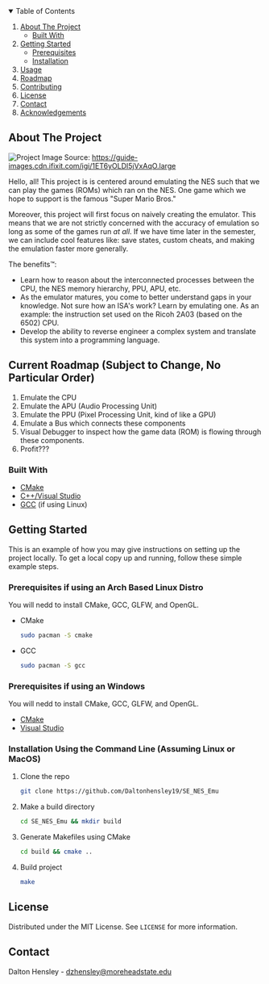 <!-- TABLE OF CONTENTS -->
<details open="open">
  <summary>Table of Contents</summary>
  <ol>
    <li>
      <a href="#about-the-project">About The Project</a>
      <ul>
        <li><a href="#built-with">Built With</a></li>
      </ul>
    </li>
    <li>
      <a href="#getting-started">Getting Started</a>
      <ul>
        <li><a href="#prerequisites">Prerequisites</a></li>
        <li><a href="#installation">Installation</a></li>
      </ul>
    </li>
    <li><a href="#usage">Usage</a></li>
    <li><a href="#roadmap">Roadmap</a></li>
    <li><a href="#contributing">Contributing</a></li>
    <li><a href="#license">License</a></li>
    <li><a href="#contact">Contact</a></li>
    <li><a href="#acknowledgements">Acknowledgements</a></li>
  </ol>
</details>




## About The Project

![Project](https://guide-images.cdn.ifixit.com/igi/1ET6yOLDI5jVxAqO.large) 
Image Source: https://guide-images.cdn.ifixit.com/igi/1ET6yOLDI5jVxAqO.large


Hello, all! This project is is centered around emulating the NES such that we can play the games (ROMs) which ran on the NES. One game which we hope to support is the famous "Super Mario Bros." 

Moreover, this project will first focus on naively creating the emulator. This means that we are not strictly concerned with the accuracy of emulation so long as some of the games run *at all*. If we have time later in the semester, we can include cool features like: save states, custom cheats, and making the emulation faster more generally. 

The benefits™:
* Learn how to reason about the interconnected processes between the CPU, the NES memory hierarchy, PPU, APU, etc.
* As the emulator matures, you come to better understand gaps in your knowledge. Not sure how an ISA's work? Learn by emulating one. As an example: the instruction set used on the Ricoh 2A03 (based on the 6502) CPU. 
* Develop the ability to reverse engineer a complex system and translate this system into a programming language. 

## Current Roadmap (Subject to Change, No Particular Order)
  1. Emulate the CPU
  2. Emulate the APU (Audio Processing Unit)
  3. Emulate the PPU (Pixel Processing Unit, kind of like a GPU)
  4. Emulate a Bus which connects these components 
  5. Visual Debugger to inspect how the game data (ROM) is flowing through these components. 
  6. Profit???
  



### Built With

* [CMake](https://cmake.org/download/)
* [C++/Visual Studio](https://support.microsoft.com/en-us/topic/the-latest-supported-visual-c-downloads-2647da03-1eea-4433-9aff-95f26a218cc0)
* [GCC](https://gcc.gnu.org/install/download.html) (if using Linux)




## Getting Started

This is an example of how you may give instructions on setting up the project locally.
To get a local copy up and running, follow these simple example steps.

### Prerequisites if using an Arch Based Linux Distro

You will nedd to install CMake, GCC, GLFW, and OpenGL.
* CMake
  ```sh
  sudo pacman -S cmake
  ```
* GCC
  ```sh
  sudo pacman -S gcc
  ```

### Prerequisites if using an Windows

You will nedd to install CMake, GCC, GLFW, and OpenGL.
* [CMake](https://cmake.org/download/)
* [Visual Studio](https://support.microsoft.com/en-us/topic/the-latest-supported-visual-c-downloads-2647da03-1eea-4433-9aff-95f26a218cc0)




### Installation Using the Command Line (Assuming Linux or MacOS) 
1. Clone the repo
   ```sh
   git clone https://github.com/Daltonhensley19/SE_NES_Emu
   ```
2. Make a build directory
   ```sh
   cd SE_NES_Emu && mkdir build 
   ```
3. Generate Makefiles using CMake
   ```sh
   cd build && cmake ..
   ```
3. Build project 
   ```sh
   make
   ```




## License

Distributed under the MIT License. See `LICENSE` for more information.




## Contact 

Dalton Hensley -  dzhensley@moreheadstate.edu

